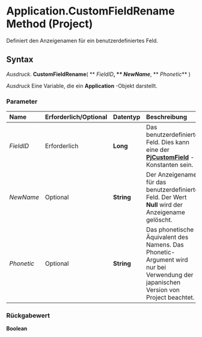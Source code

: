 
# Application.CustomFieldRename Method (Project)

Definiert den Anzeigenamen für ein benutzerdefiniertes Feld.


## Syntax

 _Ausdruck_. **CustomFieldRename**( ** _FieldID_**, ** _NewName_**, ** _Phonetic_** )

 _Ausdruck_ Eine Variable, die ein **Application** -Objekt darstellt.


### Parameter



|**Name**|**Erforderlich/Optional**|**Datentyp**|**Beschreibung**|
|:-----|:-----|:-----|:-----|
| _FieldID_|Erforderlich|**Long**|Das benutzerdefinierte Feld. Dies kann eine der  **[PjCustomField](eed248af-bde2-8299-3737-253cf96411e2.md)** -Konstanten sein.|
| _NewName_|Optional|**String**|Der Anzeigename für das benutzerdefinierte Feld. Der Wert  **Null** wird der Anzeigename gelöscht.|
| _Phonetic_|Optional|**String**|Das phonetische Äquivalent des Namens. Das Phonetic-Argument wird nur bei Verwendung der japanischen Version von Project beachtet.|

### Rückgabewert

 **Boolean**

